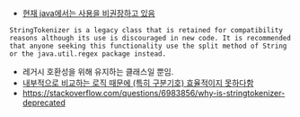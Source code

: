 - [현재 java에서는 사용을 비권장하고 있음](https://docs.oracle.com/javase/8/docs/api/index.html?java/util/StringTokenizer.html)

```
StringTokenizer is a legacy class that is retained for compatibility reasons although its use is discouraged in new code. It is recommended that anyone seeking this functionality use the split method of String or the java.util.regex package instead.
```

- 레거시 호환성을 위해 유지하는 클래스일 뿐임.
- [내부적으로 비교하는 로직 때문에 (특히 구분기호) 효율적이지 못하다함](https://blog.naver.com/PostView.nhn?blogId=chogahui05&logNo=221474002967&categoryNo=12&parentCategoryNo=0&viewDate=&currentPage=1&postListTopCurrentPage=1&from=postView)
- https://stackoverflow.com/questions/6983856/why-is-stringtokenizer-deprecated
